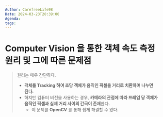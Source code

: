 ```yaml
---
Author: CarefreeLife98
Date: 2024-03-23T20:39:00
Agenda: 
tags:
---
```

# Computer Vision 을 통한 객체 속도 측정 원리 및 그에 따른 문제점
> 원리는 매우 간단하다.
> - **객체를 Tracking 하여 초당 객체가 움직인 픽셀을 거리로 치환하여 나누면 된다.**
> - 하지만 컴퓨터 비전을 사용하는 경우, **카메라의 관점에 따라 프레임 당 객체가 움직인 픽셀과 실제 거리 사이의 간극이 존재**한다.
> 	- 이 문제를 **OpenCV** 를 통해 쉽게 해결할 수 있다.



